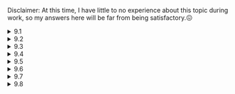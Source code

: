 Disclaimer: At this time, I have little to no experience about this topic during work, so my answers here will be far from being satisfactory.:confounded:

<details>
  <summary>9.1</summary>

  I'd store the data in the form of some Python object like a dictionary, design APIs, create a GitHub repository and host it using [PyPI](https://pypi.org/). If there's any other server that I'm supposed to use (e.g. one that belongs to my company), I'd just use it. If not, since this is a small service that only up to 1,000 clients use, I'd first try to host it on my own [GitHub Pages](https://kumatheworld.github.io/). If it doesn't work out, I'd consider using a cloud hosting service or designing a server on my own using [Raspberry Pi](https://www.raspberrypi.org/).
</details>

<details>
  <summary>9.2</summary>

  I'd use a hash table to represent the social network, where a user's ID is mapped to their friends' IDs. Since there could be billions of people and millions of connections per person, I'd have to divide up the table to multiple machines. I'd do so in a way that inter-machine connections would be minimized, where I'd rearrange the hash table occasionally. I'm not quite sure how to achieve that but one heuristic way would be to assign each key to a machine that the key has many values in while making sure that the keys are not located in a biased way.

  Now, to find the shortest path between two people, I would just do the breadth-first search across machines starting from one of the 2 people. During the process, all the machines that have at least one related person (i.e. one that's been discovered in the search) would share all the people that have been discovered, and each related person would keep track of the path from the source person. The algorithm would stop once we have found the other one of the 2 people. We could speed up the algorithm by starting the search from both of the 2 people.
</details>

<details>
  <summary>9.3</summary>

  I would use the breadth-first search algorithm to collect URLs. One way to avoid infinite loops would be to restrict the searching time or the number of (potentially duplicate) websites. We could easily remove the duplicates once the algorithm has stopped. Another way would be to use a container like a list or a heap to hold the already-visited websites to avoid visiting the same websites. This approach would be better if the search got into an infinite loop in the early stage, but I don't think it would be very likely. Even if it is, by setting the time limit to the first approach, we could actually collect many URLs by running the algorithm multiple times.
</details>

<details>
  <summary>9.4</summary>

  I would first sort the URLs and then compare 2 adjecent URLs from the beginning to the end. Of course, we could possibly find duplicate URLs during the sorting process, in which case we could stop the algorithm right away if we were supposed to find just one pair of duplicate URLs.

  We now consider how much storage space we would need. If the average URL length is $l$ (i.e. we need $l$ bytes for one URL), the total space we need to store the entire array of URLs would be roughly $10l$ GB. If $l=100$, we'd roughly need 1TB of space, which would be small enough to fit into one machine. An in-place sorting algorithm like the quick sort would work just fine with little to no extra space if we're allowed to change the order of the URLs.

  If not, or we have no space to store the URLs in one machine, we could perform sorting in each machine and then use the merge sort algorithm to sort the entire array of URLs in linear time. After sorting, the duplication check would be done in each machine for the most part. If there were no duplicates, we would need to check the last URL in one machine corresponds to the first URL in the next, which could also be easily done.
</details>

<details>
  <summary>9.5</summary>

  I would have all the 100 machines hold the same hash table to cache search results. The hash table would also hold keep the time the given query was most recently accessed the so it would work as an LRU cache. Now, we call the cache $C$ and suppose that a client has given a query $q$. We consider the following 3 situations.

  1. $q$ was not found in $C$

      In this case, the client would be added to a new empty queue $Q_q$ and the hash table would be updated with a pair $(q, \mathrm{None})$, where $\mathrm{None}$ is a dummy value.

  2. $q$ was found in $C$ with the value $\mathrm{None}$ (i.e. the query was being processed)

      In this case, the client would be added to $Q_q$ and wait. Once the process is done, the hash table would be updated with the return value of `processSearch(q)`, which would be broadcasted to the clients in $Q_q$. The queue would be cleared after the broadcast.

  3. $q$ was found in $C$ with the value not $\mathrm{None}$ (i.e. the query had already been processed and the result remains in $C$)

      In this case, the value would be immediately returned to the client. Meanwhile, `processSearch(q)` would run occasionally (i.e. at least once in a predefined time interval) to make sure that the cache stays up-to-date. Once the process is done, the cache would be updated with the new return value.
</details>

<details>
  <summary>9.6</summary>

  To represent a product, I would define a class that holds as attributes a list of categories and how many times it has been purchased. The data would be spread out across multiple machines based on the hash value of the product ID.

  Say that there are 10,000 categories and we want to list out up to 10,000 best-selling products. Each product ID would be up to 10B large, so the total storage space to store all the information for best-selling products across all the categories would be up to 1GB, which would be small enough to fit in one machine. To get the list of the best-selling products by category, we would just make use of the ID tables of best-selling products and fetch the real objects from the machine cluster based on the hash values.

  To keep the table up-to-date, we would occasionally have to update it like once an hour. To do that, we would ask each machine to list up to 10,000 best-selling products and then aggregate all the information across machines to get the final list of 10,000 best-setting products.
</details>

<details>
  <summary>9.7</summary>

  I have actually never used such a financial management system and am not going to use one anytime soon. If I was asked to create one, I would first try to use similar applications out there and find user reviews to figure out what it should be like. Below are what I think would be good from the viewpoint of one that has little to no knowledge about finance.

  I would offer the system in the form of a mobile application or a web application. I would have the backend system include the following at least.

  * Manual editing of expenditure as well as automatic transaction history from the bank account. We would need this because people would still use cash to buy or sell things, the exact usage of which would not be tracked automatically.
  * Statistics (mean, median, standard deviation, etc.) about the income, expenditure and investments would be shown. If there were a large enough number of users, those statistics would be also shown by category like income, age, sex, etc.
  * Prediction using a machine learning model. I'm not quite sure about how to build such a model and keep it up-to-date, but we could rely on some solutions on recent competitions in a website like [Kaggle](https://www.kaggle.com/). Since the data we have would be tabular for the most part, we would not need large space to store the model like we would when we use deep neural networks. However, we could also possibly leverage some recent high-performance language model to make potentially better predictions, if there were a mecanism for users to input their demands in text.
  * Email or app notifications of recommendations on a weekly or monthly basis based on predictions.
</details>

<details>
  <summary>9.8</summary>

  I would first build a web server to store those pieces of text and design a web interface for users to interact. When a user confirms text, the server would generate a file with a .html file that has a random or user-specified name to store the content of the text. The user could also easily specify how it would be displayed like using different sizes or colors, where the server would make use of CSS or Javascript.

  I would design the website in a way that users may or may not sign up. Whether the user is registered or not,
  we would need some mecanism to limit the amount of text one user could create since they could possibly send a large piece of text or a ton of requests. We would do that based on the IP address if the user had not signed up.

  For users that have accounts, we would at least provide the following features:

  * The whole list or directory tree of URLs with previews that they have created
  * Rename URLs as much as possible
  * Change the content of a URL with the editing history
  * Delete pages
  * Paste links to other pieces of text

  I would provides as many of those features as possible to those who don't have accounts as well because it might be awkward if they could never delete pages, for example. To do that, for those who don't have accounts and would possibly like to change the text or delete it, I would include a password authentication system.
</details>
